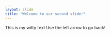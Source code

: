 ```yaml
---
layout: slide
title: "Welcome to our second slide!"
---
```

This is my witty text 
Use the left arrow to go back!
